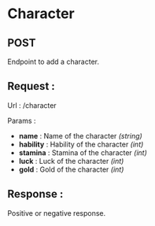 # Character

## POST

Endpoint to add a character.

## Request :

Url : /character

Params :

- **name** : Name of the character *(string)*
- **hability** : Hability of the character *(int)*
- **stamina** : Stamina of the character *(int)*
- **luck** : Luck of the character *(int)*
- **gold** : Gold of the character *(int)*

## Response :

Positive or negative response.